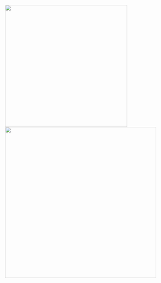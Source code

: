 <img width="400px" align="left" src="https://github-readme-stats.vercel.app/api/top-langs/?username=juouyang&theme=graywhite&hide_border=true&hide_title=true" />
<img width="495px" align="left" src="https://github-readme-stats.vercel.app/api?username=juouyang&theme=graywhite&hide_border=true&hide_title=true" />

<!--
### Hi there 👋

[![Anurag's GitHub stats](https://github-readme-stats.vercel.app/api?username=juouyang)](https://github.com/anuraghazra/github-readme-stats)

**juouyang/juouyang** is a ✨ _special_ ✨ repository because its `README.md` (this file) appears on your GitHub profile.

Here are some ideas to get you started:

- 🔭 I’m currently working on ...
- 🌱 I’m currently learning ...
- 👯 I’m looking to collaborate on ...
- 🤔 I’m looking for help with ...
- 💬 Ask me about ...
- 📫 How to reach me: ...
- 😄 Pronouns: ...
- ⚡ Fun fact: ...
-->
